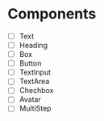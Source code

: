 # Components

- [ ] Text
- [ ] Heading
- [ ] Box
- [ ] Button
- [ ] TextInput
- [ ] TextArea
- [ ] Chechbox
- [ ] Avatar
- [ ] MultiStep
